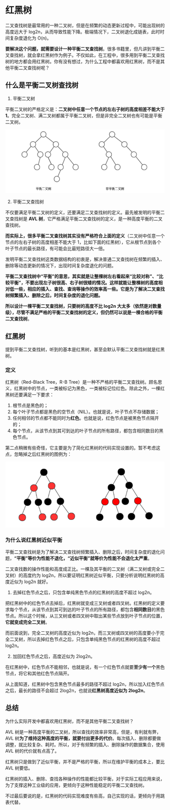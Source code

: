 # 红黑树

二叉查找树是最常用的一种二叉树，但是在频繁的动态更新过程中，可能出现树的高度远大于 log2n，从而导致性能下降。极端情况下，二叉树退化成链表，此时时间复杂度退化为 O(n)。

**要解决这个问题，就需要设计一种平衡二叉查找树**。很多书籍里，但凡讲到平衡二叉查找树，就会拿红黑树作为例子。不仅如此，在工程中，很多用到平衡二叉查找树的地方都会用红黑树。你有没有想过，为什么工程中都喜欢用红黑树，而不是其他平衡二叉查找树呢？

## 什么是平衡二叉树查找树

1. 平衡二叉树
   
平衡二叉树的严格定义是：**二叉树中任意一个节点的左右子树的高度相差不能大于 1**。完全二叉树、满二叉树都属于平衡二叉树，但是非完全二叉树也有可能是平衡二叉树。

![balanced tree](../../.vuepress/public/assets/dataStructure-tree-balancedTree.png)

2. 平衡二叉查找树

不仅要满足平衡二叉树的定义，还要满足二叉查找树的定义。最先被发明的平衡二叉查找树是 **AVL 树**，它严格满足平衡二叉查找树的定义，是一种高度平衡的二叉查找树。

**而实际上，很多平衡二叉查找树其实没有严格符合上面的定义**（二叉树中任意一个节点的左右子树的高度相差不能大于 1，比如下面的红黑树），它从根节点到各个叶子节点的最长路径，有可能会比最短路径大一倍。

发明平衡二叉查找树这类数据结构的初衷是，解决普通二叉查找树在频繁的插入、删除等动态更新的情况下，出现时间复杂度退化的问题。

**平衡二叉查找树中“平衡”的意思，其实就是让整棵树左右看起来“比较对称”、“比较平衡”，不要出现左子树很高、右子树很矮的情况。这样就能让整棵树的高度相对低一些，相应的插入、查找、查询等操作的效率高一些。它是为了解决二叉查找树频繁插入、删除之后，时间复杂度的退化问题。**

**所以设计一棵平衡二叉查找树，只要树的高度不比 log2n 大太多（依然是对数量级），尽管不满足严格的平衡二叉查找树的定义，但仍然可以说是一棵合格的平衡二叉查找树**。

## 红黑树

提到平衡二叉查找树，听到的基本是红黑树，甚至会默认平衡二叉查找树就是红黑树。

### 定义

红黑树（Red-Black Tree，R-B Tree）是一种不严格的平衡二叉查找树。顾名思义，红黑树中的节点，一类被标记为黑色，一类被标记位红色。除此之外，一棵红黑树还要满足一下要求：

1. 根节点是黑色的；
2. 每个叶子节点都是黑色的空节点（NIL）。也就是说，叶子节点不存储数据；
3. 任何相邻的节点都不能同时为**红色**。也就是说，红色节点是被黑色节点隔开的；
4. 每个节点，从该节点到其可到达的叶子节点的所有路径，都包含相同数目的黑色节点。

第二点稍微有些奇怪，它主要是为了简化红黑树的代码实现设置的。暂不考虑这点，忽略掉之后红黑树的图例为：

![Red-Black Tree](../../.vuepress/public/assets/dataStructure-tree-RebBlackTree.png)

### 为什么说红黑树近似平衡

平衡二叉查找树是为了解决二叉查找树频繁插入、删除之后，时间复杂度的退化问题，**“平衡”等价为性能不退化，“近似平衡”就等价为性能不会退化太严重**。

二叉查找数的操作性能和高度成正比。一棵及其平衡的二叉树（满二叉树或完全二叉树）的高度约为 log2n，所以要证明红黑树近似平衡，只要分析说明红黑树的高度近似为 log2n 就好。

1. 去掉红色节点之后，只包含单纯黑色节点的红黑树的高度不超过 log2n。

把红黑树中的红色节点去掉后，红黑树就变成三叉树或者四叉树。红黑树的定义要求每个节点，从该节点到其可到达的叶子节点的所有路径，都包含**相同数目**的黑色节点。所以这个时候，从三叉树或者四叉树中取出某些节点放到叶子节点的位置，**它就变成完全二叉树**。

而前面说到，完全二叉树的高度近似为 log2n，而三叉树或四叉树的高度要小于完全二叉树，所以去掉红色节点之后，只包含单纯黑色节点的红黑树的高度不超过 log2n。

2. 加回红色节点之后，高度近似为 2log2n。

在红黑树中，红色节点不能相邻，也就是说，有一个红色节点就要**至少有一个**黑色节点，将它和其他红色节点隔开。

从上面知道，红黑树中包含黑色节点最多的路径不超过 log2n，所以加入红色节点之后，最长的路径不会超过 2log2n，也就说**红黑树高度近似为 2log2n**。

## 总结

为什么实际开发中都喜欢用红黑树，而不是其他平衡二叉查找树？

AVL 树是一种高度平衡的二叉树，所以查找的效率非常高，但是，有利就有弊，AVL 树**为了维持这种高度的平衡，就要付出更多的代价**。每次插入、删除都要做调整，就比较复杂、耗时。所以，对于有频繁的插入、删除操作的数据集合，使用 AVL 树的代价就有点高了。

红黑树只是做到了近似平衡，并不是严格的平衡，所以在维护平衡的成本上，要比 AVL 树要低。

红黑树的插入、删除、查找各种操作的性能都比较平衡，对于实际工程应用来说，为了支撑这种工业级的应用，更倾向于这种性能稳定的平衡二叉查找树。

不过最后要说的是，红黑树的代码实现难度有些高，自己实现的话，更倾向于用跳表代替。